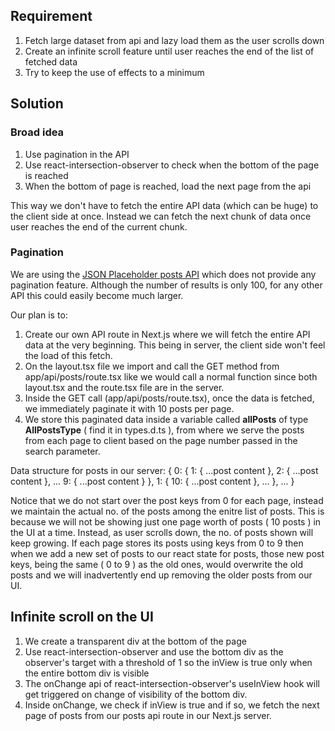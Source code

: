 ## Requirement
1. Fetch large dataset from api and lazy load them as the user scrolls down
2. Create an infinite scroll feature until user reaches the end of the list of fetched data
3. Try to keep the use of effects to a minimum

## Solution
### Broad idea
1. Use pagination in the API
2. Use react-intersection-observer to check when the bottom of the page is reached
4. When the bottom of page is reached, load the next page from the api

This way we don't have to fetch the entire API data (which can be huge) to the client side at once.
Instead we can fetch the next chunk of data once user reaches the end of the current chunk.

### Pagination
We are using the [JSON Placeholder posts API](https://jsonplaceholder.typicode.com/posts) which does not provide any pagination feature. Although the number of results is only 100, for any other API this could easily become much larger.

Our plan is to:
1. Create our own API route in Next.js where we will fetch the entire API data at the very beginning. This being in server, the client side won't feel the load of this fetch.
2. On the layout.tsx file we import and call the GET method from app/api/posts/route.tsx like we would call a normal function since both layout.tsx and the route.tsx file are in the server.
3. Inside the GET call (app/api/posts/route.tsx), once the data is fetched, we immediately paginate it with 10 posts per page.
4. We store this paginated data inside a variable called **allPosts** of type **AllPostsType** ( find it in types.d.ts ), from where we serve the posts from each page to client based on the page number passed in the search parameter.

Data structure for posts in our server:
{
    0: {
        1: {
            ...post content
        },
        2: {
            ...post content
        },
        ...
        9: {
            ...post content
        }
    },
    1: {
        10: {
            ...post content
        }, ...
    }, ...
}

Notice that we do not start over the post keys from 0 for each page, instead we maintain the actual no. of the posts among the enitre list of posts. This is because we will not be showing just one page worth of posts ( 10 posts ) in the UI at a time. Instead, as user scrolls down, the no. of posts shown will keep growing. If each page stores its posts using keys from 0 to 9 then when we add a new set of posts to our react state for posts, those new post keys, being the same ( 0 to 9 ) as the old ones, would overwrite the old posts and we will inadvertently end up removing the older posts from our UI.

## Infinite scroll on the UI
1. We create a transparent div at the bottom of the page
2. Use react-intersection-observer and use the bottom div as the observer's target with a threshold of 1 so the inView is true only when the entire bottom div is visible
3. The onChange api of react-intersection-observer's useInView hook will get triggered on change of visibility of the bottom div.
4. Inside onChange, we check if inView is true and if so, we fetch the next page of posts from our posts api route in our Next.js server.
